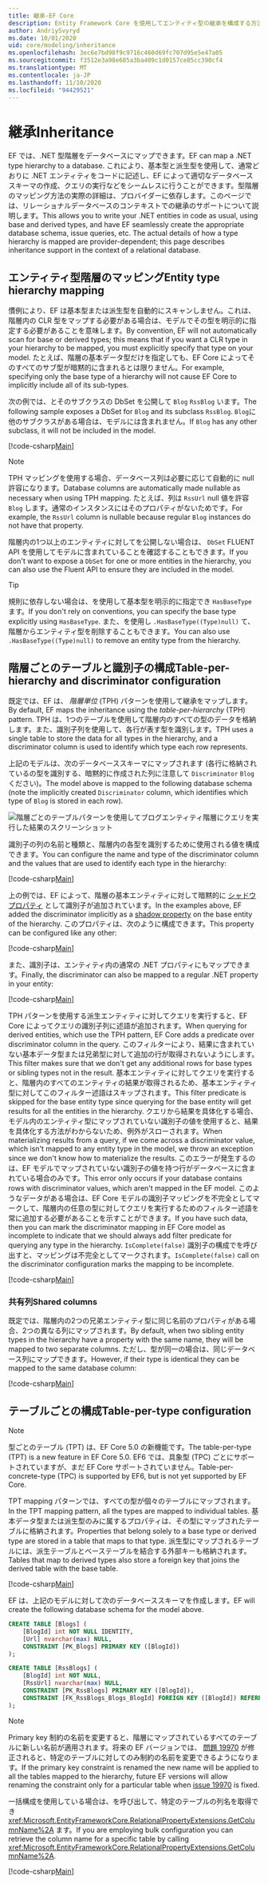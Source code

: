 ```yaml
---
title: 継承-EF Core
description: Entity Framework Core を使用してエンティティ型の継承を構成する方法
author: AndriySvyryd
ms.date: 10/01/2020
uid: core/modeling/inheritance
ms.openlocfilehash: 3ec6e7bd98f9c9716c460d69fc707d95e5e47a05
ms.sourcegitcommit: f3512e3a98e685a3ba409c1d0157ce85cc390cf4
ms.translationtype: MT
ms.contentlocale: ja-JP
ms.lasthandoff: 11/10/2020
ms.locfileid: "94429521"
---
```

# <a name="inheritance"></a><span data-ttu-id="a0be2-103">継承</span><span class="sxs-lookup"><span data-stu-id="a0be2-103">Inheritance</span></span>

<span data-ttu-id="a0be2-104">EF では、.NET 型階層をデータベースにマップできます。</span><span class="sxs-lookup"><span data-stu-id="a0be2-104">EF can map a .NET type hierarchy to a database.</span></span> <span data-ttu-id="a0be2-105">これにより、基本型と派生型を使用して、通常どおりに .NET エンティティをコードに記述し、EF によって適切なデータベーススキーマの作成、クエリの実行などをシームレスに行うことができます。型階層のマッピング方法の実際の詳細は、プロバイダーに依存します。このページでは、リレーショナルデータベースのコンテキストでの継承のサポートについて説明します。</span><span class="sxs-lookup"><span data-stu-id="a0be2-105">This allows you to write your .NET entities in code as usual, using base and derived types, and have EF seamlessly create the appropriate database schema, issue queries, etc. The actual details of how a type hierarchy is mapped are provider-dependent; this page describes inheritance support in the context of a relational database.</span></span>

## <a name="entity-type-hierarchy-mapping"></a><span data-ttu-id="a0be2-106">エンティティ型階層のマッピング</span><span class="sxs-lookup"><span data-stu-id="a0be2-106">Entity type hierarchy mapping</span></span>

<span data-ttu-id="a0be2-107">慣例により、EF は基本型または派生型を自動的にスキャンしません。これは、階層内の CLR 型をマップする必要がある場合は、モデルでその型を明示的に指定する必要があることを意味します。</span><span class="sxs-lookup"><span data-stu-id="a0be2-107">By convention, EF will not automatically scan for base or derived types; this means that if you want a CLR type in your hierarchy to be mapped, you must explicitly specify that type on your model.</span></span> <span data-ttu-id="a0be2-108">たとえば、階層の基本データ型だけを指定しても、EF Core によってそのすべてのサブ型が暗黙的に含まれるとは限りません。</span><span class="sxs-lookup"><span data-stu-id="a0be2-108">For example, specifying only the base type of a hierarchy will not cause EF Core to implicitly include all of its sub-types.</span></span>

<span data-ttu-id="a0be2-109">次の例では、とそのサブクラスの DbSet を公開して `Blog` `RssBlog` います。</span><span class="sxs-lookup"><span data-stu-id="a0be2-109">The following sample exposes a DbSet for `Blog` and its subclass `RssBlog`.</span></span> <span data-ttu-id="a0be2-110">`Blog`に他のサブクラスがある場合は、モデルには含まれません。</span><span class="sxs-lookup"><span data-stu-id="a0be2-110">If `Blog` has any other subclass, it will not be included in the model.</span></span>

[!code-csharp[Main](../../../samples/core/Modeling/Conventions/InheritanceDbSets.cs?name=InheritanceDbSets&highlight=3-4)]

> [!NOTE]
> <span data-ttu-id="a0be2-111">TPH マッピングを使用する場合、データベース列は必要に応じて自動的に null 許容になります。</span><span class="sxs-lookup"><span data-stu-id="a0be2-111">Database columns are automatically made nullable as necessary when using TPH mapping.</span></span> <span data-ttu-id="a0be2-112">たとえば、列は `RssUrl` null 値を許容 `Blog` します。通常のインスタンスにはそのプロパティがないためです。</span><span class="sxs-lookup"><span data-stu-id="a0be2-112">For example, the `RssUrl` column is nullable because regular `Blog` instances do not have that property.</span></span>

<span data-ttu-id="a0be2-113">階層内の1つ以上のエンティティに対してを公開しない場合は、 `DbSet` FLUENT API を使用してモデルに含まれていることを確認することもできます。</span><span class="sxs-lookup"><span data-stu-id="a0be2-113">If you don't want to expose a `DbSet` for one or more entities in the hierarchy, you can also use the Fluent API to ensure they are included in the model.</span></span>

> [!TIP]
> <span data-ttu-id="a0be2-114">規則に依存しない場合は、を使用して基本型を明示的に指定でき `HasBaseType` ます。</span><span class="sxs-lookup"><span data-stu-id="a0be2-114">If you don't rely on conventions, you can specify the base type explicitly using `HasBaseType`.</span></span> <span data-ttu-id="a0be2-115">また、を使用し `.HasBaseType((Type)null)` て、階層からエンティティ型を削除することもできます。</span><span class="sxs-lookup"><span data-stu-id="a0be2-115">You can also use `.HasBaseType((Type)null)` to remove an entity type from the hierarchy.</span></span>

## <a name="table-per-hierarchy-and-discriminator-configuration"></a><span data-ttu-id="a0be2-116">階層ごとのテーブルと識別子の構成</span><span class="sxs-lookup"><span data-stu-id="a0be2-116">Table-per-hierarchy and discriminator configuration</span></span>

<span data-ttu-id="a0be2-117">既定では、EF は、 *階層単位* (TPH) パターンを使用して継承をマップします。</span><span class="sxs-lookup"><span data-stu-id="a0be2-117">By default, EF maps the inheritance using the *table-per-hierarchy* (TPH) pattern.</span></span> <span data-ttu-id="a0be2-118">TPH は、1つのテーブルを使用して階層内のすべての型のデータを格納します。また、識別子列を使用して、各行が表す型を識別します。</span><span class="sxs-lookup"><span data-stu-id="a0be2-118">TPH uses a single table to store the data for all types in the hierarchy, and a discriminator column is used to identify which type each row represents.</span></span>

<span data-ttu-id="a0be2-119">上記のモデルは、次のデータベーススキーマにマップされます (各行に格納されているの型を識別する、暗黙的に作成された列に注意して `Discriminator` `Blog` ください)。</span><span class="sxs-lookup"><span data-stu-id="a0be2-119">The model above is mapped to the following database schema (note the implicitly created `Discriminator` column, which identifies which type of `Blog` is stored in each row).</span></span>

![階層ごとのテーブルパターンを使用してブログエンティティ階層にクエリを実行した結果のスクリーンショット](_static/inheritance-tph-data.png)

<span data-ttu-id="a0be2-121">識別子の列の名前と種類と、階層内の各型を識別するために使用される値を構成できます。</span><span class="sxs-lookup"><span data-stu-id="a0be2-121">You can configure the name and type of the discriminator column and the values that are used to identify each type in the hierarchy:</span></span>

[!code-csharp[Main](../../../samples/core/Modeling/FluentAPI/DiscriminatorConfiguration.cs?name=DiscriminatorConfiguration&highlight=4-6)]

<span data-ttu-id="a0be2-122">上の例では、EF によって、階層の基本エンティティに対して暗黙的に [シャドウプロパティ](xref:core/modeling/shadow-properties) として識別子が追加されています。</span><span class="sxs-lookup"><span data-stu-id="a0be2-122">In the examples above, EF added the discriminator implicitly as a [shadow property](xref:core/modeling/shadow-properties) on the base entity of the hierarchy.</span></span> <span data-ttu-id="a0be2-123">このプロパティは、次のように構成できます。</span><span class="sxs-lookup"><span data-stu-id="a0be2-123">This property can be configured like any other:</span></span>

[!code-csharp[Main](../../../samples/core/Modeling/FluentAPI/DiscriminatorPropertyConfiguration.cs?name=DiscriminatorPropertyConfiguration&highlight=4-5)]

<span data-ttu-id="a0be2-124">また、識別子は、エンティティ内の通常の .NET プロパティにもマップできます。</span><span class="sxs-lookup"><span data-stu-id="a0be2-124">Finally, the discriminator can also be mapped to a regular .NET property in your entity:</span></span>

[!code-csharp[Main](../../../samples/core/Modeling/FluentAPI/NonShadowDiscriminator.cs?name=NonShadowDiscriminator&highlight=4)]

<span data-ttu-id="a0be2-125">TPH パターンを使用する派生エンティティに対してクエリを実行すると、EF Core によってクエリの識別子列に述語が追加されます。</span><span class="sxs-lookup"><span data-stu-id="a0be2-125">When querying for derived entities, which use the TPH pattern, EF Core adds a predicate over discriminator column in the query.</span></span> <span data-ttu-id="a0be2-126">このフィルターにより、結果に含まれていない基本データ型または兄弟型に対して追加の行が取得されないようにします。</span><span class="sxs-lookup"><span data-stu-id="a0be2-126">This filter makes sure that we don't get any additional rows for base types or sibling types not in the result.</span></span> <span data-ttu-id="a0be2-127">基本エンティティに対してクエリを実行すると、階層内のすべてのエンティティの結果が取得されるため、基本エンティティ型に対してこのフィルター述語はスキップされます。</span><span class="sxs-lookup"><span data-stu-id="a0be2-127">This filter predicate is skipped for the base entity type since querying for the base entity will get results for all the entities in the hierarchy.</span></span> <span data-ttu-id="a0be2-128">クエリから結果を具体化する場合、モデル内のエンティティ型にマップされていない識別子の値を使用すると、結果を具体化する方法がわからないため、例外がスローされます。</span><span class="sxs-lookup"><span data-stu-id="a0be2-128">When materializing results from a query, if we come across a discriminator value, which isn't mapped to any entity type in the model, we throw an exception since we don't know how to materialize the results.</span></span> <span data-ttu-id="a0be2-129">このエラーが発生するのは、EF モデルでマップされていない識別子の値を持つ行がデータベースに含まれている場合のみです。</span><span class="sxs-lookup"><span data-stu-id="a0be2-129">This error only occurs if your database contains rows with discriminator values, which aren't mapped in the EF model.</span></span> <span data-ttu-id="a0be2-130">このようなデータがある場合は、EF Core モデルの識別子マッピングを不完全としてマークして、階層内の任意の型に対してクエリを実行するためのフィルター述語を常に追加する必要があることを示すことができます。</span><span class="sxs-lookup"><span data-stu-id="a0be2-130">If you have such data, then you can mark the discriminator mapping in EF Core model as incomplete to indicate that we should always add filter predicate for querying any type in the hierarchy.</span></span> <span data-ttu-id="a0be2-131">`IsComplete(false)` 識別子の構成でを呼び出すと、マッピングは不完全としてマークされます。</span><span class="sxs-lookup"><span data-stu-id="a0be2-131">`IsComplete(false)` call on the discriminator configuration marks the mapping to be incomplete.</span></span>

[!code-csharp[Main](../../../samples/core/Modeling/FluentAPI/DiscriminatorMappingIncomplete.cs?name=DiscriminatorMappingIncomplete&highlight=5)]

### <a name="shared-columns"></a><span data-ttu-id="a0be2-132">共有列</span><span class="sxs-lookup"><span data-stu-id="a0be2-132">Shared columns</span></span>

<span data-ttu-id="a0be2-133">既定では、階層内の2つの兄弟エンティティ型に同じ名前のプロパティがある場合、2つの異なる列にマップされます。</span><span class="sxs-lookup"><span data-stu-id="a0be2-133">By default, when two sibling entity types in the hierarchy have a property with the same name, they will be mapped to two separate columns.</span></span> <span data-ttu-id="a0be2-134">ただし、型が同一の場合は、同じデータベース列にマップできます。</span><span class="sxs-lookup"><span data-stu-id="a0be2-134">However, if their type is identical they can be mapped to the same database column:</span></span>

[!code-csharp[Main](../../../samples/core/Modeling/FluentAPI/SharedTPHColumns.cs?name=SharedTPHColumns&highlight=9,13)]

## <a name="table-per-type-configuration"></a><span data-ttu-id="a0be2-135">テーブルごとの構成</span><span class="sxs-lookup"><span data-stu-id="a0be2-135">Table-per-type configuration</span></span>

> [!NOTE]
> <span data-ttu-id="a0be2-136">型ごとのテーブル (TPT) は、EF Core 5.0 の新機能です。</span><span class="sxs-lookup"><span data-stu-id="a0be2-136">The table-per-type (TPT) is a new feature in EF Core 5.0.</span></span> <span data-ttu-id="a0be2-137">EF6 では、具象型 (TPC) ごとにサポートされていますが、まだ EF Core サポートされていません。</span><span class="sxs-lookup"><span data-stu-id="a0be2-137">Table-per-concrete-type (TPC) is supported by EF6, but is not yet supported by EF Core.</span></span>

<span data-ttu-id="a0be2-138">TPT mapping パターンでは、すべての型が個々のテーブルにマップされます。</span><span class="sxs-lookup"><span data-stu-id="a0be2-138">In the TPT mapping pattern, all the types are mapped to individual tables.</span></span> <span data-ttu-id="a0be2-139">基本データ型または派生型のみに属するプロパティは、その型にマップされたテーブルに格納されます。</span><span class="sxs-lookup"><span data-stu-id="a0be2-139">Properties that belong solely to a base type or derived type are stored in a table that maps to that type.</span></span> <span data-ttu-id="a0be2-140">派生型にマップされるテーブルには、派生テーブルとベーステーブルを結合する外部キーも格納されます。</span><span class="sxs-lookup"><span data-stu-id="a0be2-140">Tables that map to derived types also store a foreign key that joins the derived table with the base table.</span></span>

[!code-csharp[Main](../../../samples/core/Modeling/FluentAPI/TPTConfiguration.cs?name=TPTConfiguration)]

<span data-ttu-id="a0be2-141">EF は、上記のモデルに対して次のデータベーススキーマを作成します。</span><span class="sxs-lookup"><span data-stu-id="a0be2-141">EF will create the following database schema for the model above.</span></span>

```sql
CREATE TABLE [Blogs] (
    [BlogId] int NOT NULL IDENTITY,
    [Url] nvarchar(max) NULL,
    CONSTRAINT [PK_Blogs] PRIMARY KEY ([BlogId])
);

CREATE TABLE [RssBlogs] (
    [BlogId] int NOT NULL,
    [RssUrl] nvarchar(max) NULL,
    CONSTRAINT [PK_RssBlogs] PRIMARY KEY ([BlogId]),
    CONSTRAINT [FK_RssBlogs_Blogs_BlogId] FOREIGN KEY ([BlogId]) REFERENCES [Blogs] ([BlogId]) ON DELETE NO ACTION
);
```

> [!NOTE]
> <span data-ttu-id="a0be2-142">Primary key 制約の名前を変更すると、階層にマップされているすべてのテーブルに新しい名前が適用されます。将来の EF バージョンでは、 [問題 19970](https://github.com/dotnet/efcore/issues/19970) が修正されると、特定のテーブルに対してのみ制約の名前を変更できるようになります。</span><span class="sxs-lookup"><span data-stu-id="a0be2-142">If the primary key constraint is renamed the new name will be applied to all the tables mapped to the hierarchy, future EF versions will allow renaming the constraint only for a particular table when [issue 19970](https://github.com/dotnet/efcore/issues/19970) is fixed.</span></span>

<span data-ttu-id="a0be2-143">一括構成を使用している場合は、を呼び出して、特定のテーブルの列名を取得でき <xref:Microsoft.EntityFrameworkCore.RelationalPropertyExtensions.GetColumnName%2A> ます。</span><span class="sxs-lookup"><span data-stu-id="a0be2-143">If you are employing bulk configuration you can retrieve the column name for a specific table by calling <xref:Microsoft.EntityFrameworkCore.RelationalPropertyExtensions.GetColumnName%2A>.</span></span>

[!code-csharp[Main](../../../samples/core/Modeling/FluentAPI/TPTConfiguration.cs?name=Metadata&highlight=10)]
